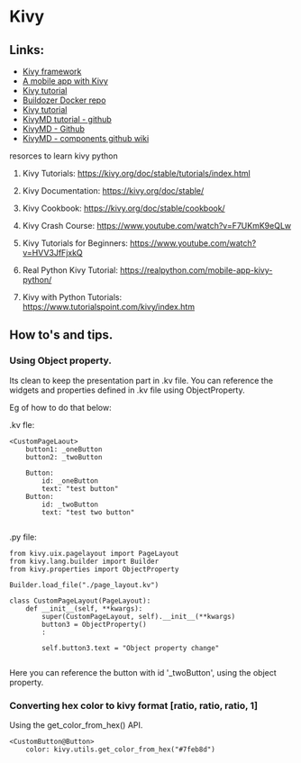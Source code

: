 # Kivy

## Links:
* [Kivy framework](https://kivy.org/doc/stable/gettingstarted/events.html)
* [A mobile app with Kivy](https://realpython.com/mobile-app-kivy-python/#using-the-kv-language)
* [Kivy tutorial](https://www.geeksforgeeks.org/python-checkbox-widget-in-kivy/)
* [Buildozer Docker repo](https://github.com/kivy/buildozer/blob/master/Dockerfile)
* [Kivy tutorial](https://www.netguru.com/blog/building-cross-platform-gui-applications-in-kivy)
* [KivyMD tutorial - github](https://github.com/attreyabhatt/KivyMD-Basics)
* [KivyMD - Github](https://github.com/kivymd/KivyMD)
* [KivyMD - components github wiki](https://github.com/kivymd/KivyMD/wiki)

resorces to learn kivy python

1. Kivy Tutorials:
https://kivy.org/doc/stable/tutorials/index.html

2. Kivy Documentation:
https://kivy.org/doc/stable/

3. Kivy Cookbook:
https://kivy.org/doc/stable/cookbook/

4. Kivy Crash Course:
https://www.youtube.com/watch?v=F7UKmK9eQLw

5. Kivy Tutorials for Beginners:
https://www.youtube.com/watch?v=HVV3JfFjxkQ


7. Real Python Kivy Tutorial:
https://realpython.com/mobile-app-kivy-python/


8. Kivy with Python Tutorials:
https://www.tutorialspoint.com/kivy/index.htm


## How to's and tips.

### Using Object property.
Its clean to keep the presentation part in .kv file. You can reference the widgets and
properties defined in .kv file using ObjectProperty.

Eg of how to do that below:

.kv fle:
```
<CustomPageLaout>
    button1: _oneButton
    button2: _twoButton

    Button:
        id: _oneButton
        text: "test button"
    Button:
        id: _twoButton
        text: "test two button"
   
```

.py file:
```
from kivy.uix.pagelayout import PageLayout
from kivy.lang.builder import Builder
from kivy.properties import ObjectProperty

Builder.load_file("./page_layout.kv")

class CustomPageLayout(PageLayout):
    def __init__(self, **kwargs):
        super(CustomPageLayout, self).__init__(**kwargs)
        button3 = ObjectProperty()
        :

        self.button3.text = "Object property change"
        
```

Here you can reference the button with id '\_twoButton', using the object property.



### Converting hex color to kivy format [ratio, ratio, ratio, 1]

Using the get_color_from_hex() API.
```
<CustomButton@Button>
    color: kivy.utils.get_color_from_hex("#7feb8d")
```

